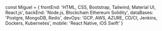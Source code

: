 const Miguel = {
    frontEnd: 'HTML, CSS, Bootstrap, Tailwind, Material UI, React.js',
    backEnd: 'Node.js, Blockchain Ethereum Solidity',
    dataBases: 'Postgre, MongoDB, Redis',
    devOps: 'GCP, AWS, AZURE, CD/CI, Jenkins, Dockers, Kubernetes',
    mobile: 'React Native, iOS Swift'
}
